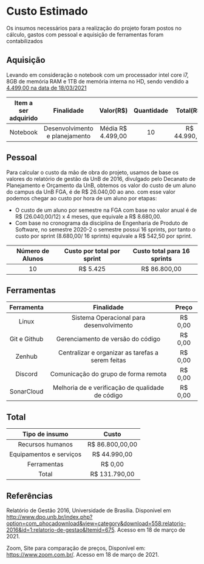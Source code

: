 # Custo Estimado 

Os insumos necessários para a realização do projeto foram postos no cálculo, gastos com pessoal e aquisição de ferramentas foram contabilizados

## Aquisição 

Levando em consideração o notebook com um processador intel core i7, 8GB de memória RAM e 1TB de memória interna no HD, sendo vendido a [4.499,00 na data de 18/03/2021](https://www.zoom.com.br/notebook/notebook-lenovo-ideapad-s145-intel-core-i7-8565u-15-6-8gb-hd-1-tb-geforce-mx110-windows-10?_lc=11&highlightedItemID=248369648#lista-de-ofertas)

|Item a ser adquirido|Finalidade|Valor(R$)|Quantidade|Total(R$)|Fornecedor|
|:------------------:|:--------:|:-------:|:--------:|:-------:|:--------:|
|Notebook            |Desenvolvimento e planejamento|Média R$ 4.499,00|10|R$ 44.990,00|Vários fornecedores|

## Pessoal 

Para calcular o custo da mão de obra do projeto, usamos de base os valores do relatório de gestão da UnB de 2016, divulgado pelo Decanato de Planejamento e Orçamento da UnB, obtemos os valor do custo de um aluno do campus da UnB FGA, é de R$ 26.040,00 ao ano. com esse valor podemos chegar ao custo por hora de um aluno por etapas:

* O custo de um aluno por semestre na FGA com base no valor anual  é de R$ (26.040,00/12) x 4 meses, que equivale a R$ 8.680,00.
* Com base no cronograma da disciplina de Engenharia de Produto de Software, no semestre 2020-2 o semestre possui 16 sprints, por tanto o custo por sprint (8.680,00/ 16 sprints) equivale a R$ 542,50 por sprint.

|Número de Alunos| Custo por total por sprint | Custo total para 16 sprints | 
|:---:|:------------:|:-------------------:|
|10| R$ 5.425 | R$ 86.800,00 |


## Ferramentas

|Ferramenta|Finalidade|Preço|
|:--------:|:--------:|:---:|
|Linux|Sistema Operacional para desenvolvimento|R$ 0,00|
|Git e Github|Gerenciamento de versão do código|R$ 0,00|
|Zenhub|Centralizar e organizar as tarefas a serem feitas|R$ 0,00|
|Discord|Comunicação do grupo de forma remota|R$ 0,00|
|SonarCloud|Melhoria de e verificação de qualidade de código|R$ 0,00|


## Total

|Tipo de insumo|Custo|
|:------------:|:---:|
|Recursos humanos| R$ 86.800,00,00|
|Equipamentos e serviços| R$ 44.990,00|  
|Ferramentas| R$ 0,00|  
|Total|R$ 131.790,00|  

## Referências

Relatório de Gestão 2016, Universidade de Brasília. Disponível em http://www.dpo.unb.br/index.php?option=com_phocadownload&view=category&download=558:relatorio-2016&id=1:relatorio-de-gestao&Itemid=675. Acesso em 18 de março de 2021.

Zoom, Site para comparação de preços, Disponível em: https://www.zoom.com.br/. Acesso em 18 de março de 2021.